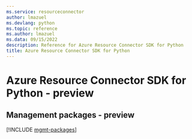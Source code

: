 ```yaml
---
ms.service: resourceconnector
author: lmazuel
ms.devlang: python
ms.topic: reference
ms.author: lmazuel
ms.data: 09/15/2022
description: Reference for Azure Resource Connector SDK for Python
title: Azure Resource Connector SDK for Python
---
```

# Azure Resource Connector SDK for Python - preview

## Management packages - preview
[!INCLUDE [mgmt-packages](resource-connector-mgmt-index.md)]